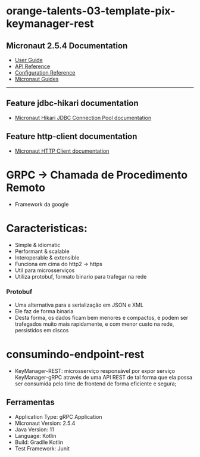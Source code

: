 # orange-talents-03-template-pix-keymanager-rest

## Micronaut 2.5.4 Documentation

- [User Guide](https://docs.micronaut.io/2.5.3/guide/index.html)
- [API Reference](https://docs.micronaut.io/2.5.3/api/index.html)
- [Configuration Reference](https://docs.micronaut.io/2.5.3/guide/configurationreference.html)
- [Micronaut Guides](https://guides.micronaut.io/index.html)
---

## Feature jdbc-hikari documentation

- [Micronaut Hikari JDBC Connection Pool documentation](https://micronaut-projects.github.io/micronaut-sql/latest/guide/index.html#jdbc)

## Feature http-client documentation

- [Micronaut HTTP Client documentation](https://docs.micronaut.io/latest/guide/index.html#httpClient)


# GRPC -> Chamada de Procedimento Remoto
* Framework da google

# Caracteristicas:
* Simple & idiomatic
* Performant & scalable
* Interoperable & extensible
* Funciona em cima do http2 -> https
* Util para microsserviços
* Utiliza protobuf, formato binario para trafegar na rede

### Protobuf
* Uma alternativa para a serialização em JSON e XML
* Ele faz de forma binaria
* Desta forma, os dados ficam bem menores e compactos, e podem ser trafegados muito mais rapidamente, e com menor
custo na rede, persistidos em discos

# consumindo-endpoint-rest
* KeyManager-REST: microsserviço responsável por expor serviço KeyManager-gRPC através de uma API REST de tal forma que ela possa ser consumida pelo time de frontend de forma eficiente e segura;

## Ferramentas

* Application Type: gRPC Application
* Micronaut Version: 2.5.4
* Java Version: 11
* Language: Kotlin
* Build: Gradlle Kotlin
* Test Framework: Junit
